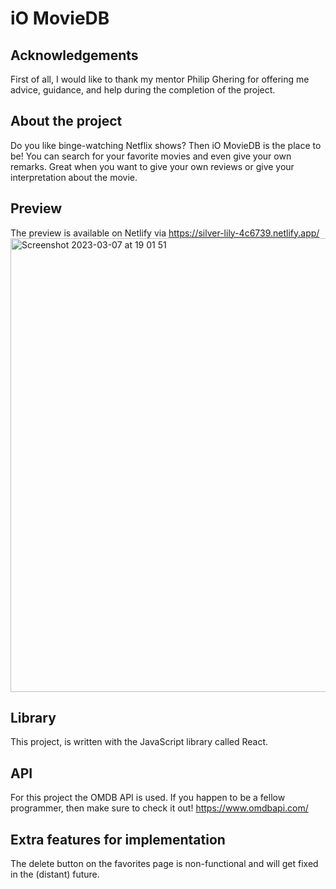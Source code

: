 # iO MovieDB

## Acknowledgements

First of all, I would like to thank my mentor Philip Ghering for offering me advice, guidance, and help during the completion of the project.

## About the project

Do you like binge-watching Netflix shows? Then iO MovieDB is the place to be! You can search for your favorite movies and even give your own remarks. Great when you want to give your own reviews or give your interpretation about the movie.

## Preview

The preview is available on Netlify via https://silver-lily-4c6739.netlify.app/
<img width="726" alt="Screenshot 2023-03-07 at 19 01 51" src="https://user-images.githubusercontent.com/34915099/223510474-eb8b8c1b-a5dd-41ec-a869-c5dac8ac9175.png">

## Library

This project, is written with the JavaScript library called React.

## API

For this project the OMDB API is used. If you happen to be a fellow programmer, then make sure to check it out!
https://www.omdbapi.com/

## Extra features for implementation

The delete button on the favorites page is non-functional and will get fixed in the (distant) future.
